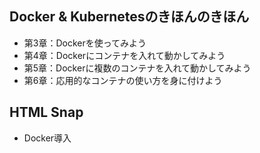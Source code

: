 ## Docker & Kubernetesのきほんのきほん
- 第3章：Dockerを使ってみよう
- 第4章：Dockerにコンテナを入れて動かしてみよう
- 第5章：Dockerに複数のコンテナを入れて動かしてみよう
- 第6章：応用的なコンテナの使い方を身に付けよう

## HTML Snap
- Docker導入